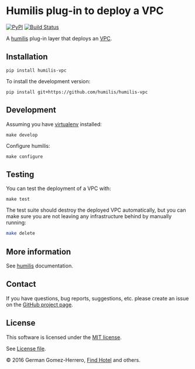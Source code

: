 Humilis plug-in to deploy a VPC
===================================================

[![PyPI](https://img.shields.io/pypi/v/humilis-vpc.svg?style=flat)](https://pypi.python.org/pypi/humilis-vpc)
[![Build Status](https://travis-ci.org/humilis/humilis-vpc.svg?branch=master)](https://travis-ci.org/humilis/humilis-elasticache)

A [humilis][humilis] plug-in layer that deploys an [VPC][vpc].

[vpc]: https://aws.amazon.com/vpc/
[humilis]: https://github.com/humilis/humilis


## Installation


```
pip install humilis-vpc
```


To install the development version:

```
pip install git+https://github.com/humilis/humilis-vpc
```


## Development

Assuming you have [virtualenv][venv] installed:

[venv]: https://virtualenv.readthedocs.org/en/latest/

```
make develop
```

Configure humilis:

```
make configure
```


## Testing

You can test the deployment of a VPC with:

```
make test
```

The test suite should destroy the deployed VPC automatically, but you 
can make sure you are not leaving any infrastructure behind by manually 
running:

```bash
make delete
```


## More information

See [humilis][humilis] documentation.

[humilis]: https://github.com//humilis/blob/master/README.md


## Contact

If you have questions, bug reports, suggestions, etc. please create an issue on
the [GitHub project page][github].

[github]: http://github.com/humilis/humilis-vpc


## License

This software is licensed under the [MIT license][mit].

[mit]: http://en.wikipedia.org/wiki/MIT_License

See [License file][LICENSE].

[LICENSE]: https://github.com/humilis/humilis-vpc/blob/master/LICENSE.txt


© 2016 German Gomez-Herrero, [Find Hotel][fh] and others.

[fh]: http://company.findhotel.net

